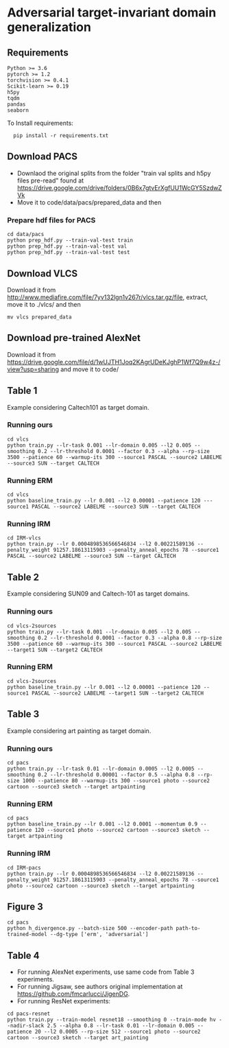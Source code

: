 # Adversarial target-invariant domain generalization

## Requirements
```
Python >= 3.6
pytorch >= 1.2
torchvision >= 0.4.1
Scikit-learn >= 0.19
h5py
tqdm
pandas
seaborn
```
To Install requirements:

```
  pip install -r requirements.txt
```

## Download PACS
- Downlaod the original splits from the folder "train val splits and h5py files pre-read" found at https://drive.google.com/drive/folders/0B6x7gtvErXgfUU1WcGY5SzdwZVk
- Move it to code/data/pacs/prepared_data
and then


### Prepare hdf files for PACS
```
cd data/pacs
python prep_hdf.py --train-val-test train
python prep_hdf.py --train-val-test val
python prep_hdf.py --train-val-test test

```

## Download VLCS
Download it from http://www.mediafire.com/file/7yv132lgn1v267r/vlcs.tar.gz/file, extract, move it to ./vlcs/ and then
```
mv vlcs prepared_data
```

## Download pre-trained AlexNet 
Download it from https://drive.google.com/file/d/1wUJTH1Joq2KAgrUDeKJghP1Wf7Q9w4z-/view?usp=sharing and move it to code/

## Table 1
Example considering Caltech101 as target domain.

### Running ours
```
cd vlcs
python train.py --lr-task 0.001 --lr-domain 0.005 --l2 0.005 --smoothing 0.2 --lr-threshold 0.0001 --factor 0.3 --alpha --rp-size 3500 --patience 60 --warmup-its 300 --source1 PASCAL --source2 LABELME --source3 SUN --target CALTECH
```

### Running ERM
```
cd vlcs
python baseline_train.py --lr 0.001 --l2 0.00001 --patience 120 ---source1 PASCAL --source2 LABELME --source3 SUN --target CALTECH
```

### Running IRM
```
cd IRM-vlcs
python train.py --lr 0.0004898536566546834 --l2 0.00221589136 --penalty_weight 91257.18613115903 --penalty_anneal_epochs 78 --source1 PASCAL --source2 LABELME --source3 SUN --target CALTECH
```

## Table 2
Example considering SUN09 and Caltech-101 as target domains. 

### Running ours
```
cd vlcs-2sources
python train.py --lr-task 0.001 --lr-domain 0.005 --l2 0.005 --smoothing 0.2 --lr-threshold 0.0001 --factor 0.3 --alpha 0.8 --rp-size 3500 --patience 60 --warmup-its 300 --source1 PASCAL --source2 LABELME --target1 SUN --target2 CALTECH
```

### Running ERM
```
cd vlcs-2sources
python baseline_train.py --lr 0.001 --l2 0.00001 --patience 120 --source1 PASCAL --source2 LABELME --target1 SUN --target2 CALTECH
```

## Table 3
Example considering art painting as target domain.

### Running ours
```
cd pacs
python train.py --lr-task 0.01 --lr-domain 0.0005 --l2 0.0005 --smoothing 0.2 --lr-threshold 0.00001 --factor 0.5 --alpha 0.8 --rp-size 1000 --patience 80 --warmup-its 300 --source1 photo --source2 cartoon --source3 sketch --target artpainting
```

### Running ERM
```
cd pacs
python baseline_train.py --lr 0.001 --l2 0.0001 --momentum 0.9 --patience 120 --source1 photo --source2 cartoon --source3 sketch --target artpainting
```

### Running IRM
```
cd IRM-pacs
python train.py --lr 0.0004898536566546834 --l2 0.00221589136 --penalty_weight 91257.18613115903 --penalty_anneal_epochs 78 --source1 photo --source2 cartoon --source3 sketch --target artpainting
```

## Figure 3
```
cd pacs
python h_divergence.py --batch-size 500 --encoder-path path-to-trained-model --dg-type ['erm', 'adversarial'] 
```

## Table 4
- For running AlexNet experiments, use same code from Table 3 experiments.
- For running Jigsaw, see authors original implementation at https://github.com/fmcarlucci/JigenDG.
- For running ResNet experiments:
```
cd pacs-resnet
python train.py --train-model resnet18 --smoothing 0 --train-mode hv --nadir-slack 2.5 --alpha 0.8 --lr-task 0.01 --lr-domain 0.005 --patience 20 --l2 0.0005 --rp-size 512 --source1 photo --source2 cartoon --source3 sketch --target art_painting
```
